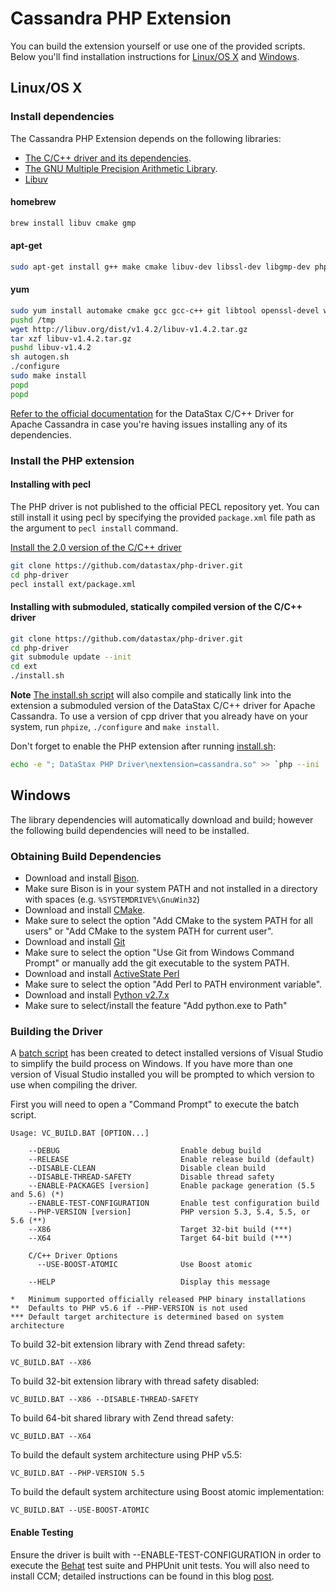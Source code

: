 # Cassandra PHP Extension

You can build the extension yourself or use one of the provided scripts. Below
you'll find installation instructions for [Linux/OS X](#linuxos-x) and [Windows](#windows).

## Linux/OS X

### Install dependencies

The Cassandra PHP Extension depends on the following libraries:

* [The C/C++ driver and its dependencies](http://datastax.github.io/cpp-driver/topics/#installation).
* [The GNU Multiple Precision Arithmetic Library](https://gmplib.org/).
* [Libuv](http://libuv.org/)

#### homebrew

```bash
brew install libuv cmake gmp
```

#### apt-get

```bash
sudo apt-get install g++ make cmake libuv-dev libssl-dev libgmp-dev php5 php5-dev openssl libpcre3-dev
```

#### yum

```bash
sudo yum install automake cmake gcc gcc-c++ git libtool openssl-devel wget gmp gmp-devel boost php-devel pcre-devel
pushd /tmp
wget http://libuv.org/dist/v1.4.2/libuv-v1.4.2.tar.gz
tar xzf libuv-v1.4.2.tar.gz
pushd libuv-v1.4.2
sh autogen.sh
./configure
sudo make install
popd
popd
```

[Refer to the official documentation](http://datastax.github.io/cpp-driver/topics/building/)
for the DataStax C/C++ Driver for Apache Cassandra in case you're having issues
installing any of its dependencies.

### Install the PHP extension

#### Installing with pecl

The PHP driver is not published to the official PECL repository yet. You can
still install it using pecl by specifying the provided `package.xml` file path
as the argument to `pecl install` command.

[Install the 2.0 version of the C/C++ driver](http://datastax.github.io/cpp-driver/topics/building/)

```bash
git clone https://github.com/datastax/php-driver.git
cd php-driver
pecl install ext/package.xml
```

#### Installing with submoduled, statically compiled version of the C/C++ driver

```bash
git clone https://github.com/datastax/php-driver.git
cd php-driver
git submodule update --init
cd ext
./install.sh
```

**Note** [The install.sh script](install.sh#L25-L35) will also compile and
statically link into the extension a submoduled version of the DataStax C/C++
driver for Apache Cassandra. To use a version of cpp driver that you already
have on your system, run `phpize`, `./configure` and `make install`.

Don't forget to enable the PHP extension after running [install.sh](install.sh):

```bash
echo -e "; DataStax PHP Driver\nextension=cassandra.so" >> `php --ini | grep "Loaded Configuration" | sed -e "s|.*:\s*||"`
```

## Windows

The library dependencies will automatically download and build; however the
following build dependencies will need to be installed.

### Obtaining Build Dependencies

- Download and install [Bison](http://gnuwin32.sourceforge.net/downlinks/bison.php).
 - Make sure Bison is in your system PATH and not installed in a directory with
   spaces (e.g. `%SYSTEMDRIVE%\GnuWin32`)
- Download and install [CMake](http://www.cmake.org/download).
 - Make sure to select the option "Add CMake to the system PATH for all users"
   or "Add CMake to the system PATH for current user".
- Download and install [Git](http://git-scm.com/download/win)
 - Make sure to select the option "Use Git from Windows Command Prompt" or
   manually add the git executable to the system PATH.
- Download and install [ActiveState Perl](https://www.perl.org/get.html#win32)
 - Make sure to select the option "Add Perl to PATH environment variable".
- Download and install [Python v2.7.x](https://www.python.org/downloads)
 - Make sure to select/install the feature "Add python.exe to Path"

### Building the Driver

A [batch script](vc_build.bat) has been created to detect installed versions of
Visual Studio to simplify the build process on Windows. If you have more than
one version of Visual Studio installed you will be prompted to which version to
use when compiling the driver.

First you will need to open a "Command Prompt" to execute the batch script.

```dos
Usage: VC_BUILD.BAT [OPTION...]

    --DEBUG                           Enable debug build
    --RELEASE                         Enable release build (default)
    --DISABLE-CLEAN                   Disable clean build
    --DISABLE-THREAD-SAFETY           Disable thread safety
    --ENABLE-PACKAGES [version]       Enable package generation (5.5 and 5.6) (*)
    --ENABLE-TEST-CONFIGURATION       Enable test configuration build
    --PHP-VERSION [version]           PHP version 5.3, 5.4, 5.5, or 5.6 (**)
    --X86                             Target 32-bit build (***)
    --X64                             Target 64-bit build (***)

    C/C++ Driver Options
      --USE-BOOST-ATOMIC              Use Boost atomic

    --HELP                            Display this message

*   Minimum supported officially released PHP binary installations
**  Defaults to PHP v5.6 if --PHP-VERSION is not used
*** Default target architecture is determined based on system architecture
```

To build 32-bit extension library with Zend thread safety:

```dos
VC_BUILD.BAT --X86
```

To build 32-bit extension library with thread safety disabled:

```dos
VC_BUILD.BAT --X86 --DISABLE-THREAD-SAFETY
```

To build 64-bit shared library with Zend thread safety:

```dos
VC_BUILD.BAT --X64
```

To build the default system architecture using PHP v5.5:

```dos
VC_BUILD.BAT --PHP-VERSION 5.5
```

To build the default system architecture using Boost atomic implementation:

```dos
VC_BUILD.BAT --USE-BOOST-ATOMIC
```

#### Enable Testing

Ensure the driver is built with --ENABLE-TEST-CONFIGURATION in order to execute
the [Behat](http://www.behat.org) test suite and PHPUnit unit tests. You will
also need to install CCM; detailed instructions can be found in this blog
[post](http://www.datastax.com/dev/blog/ccm-2-0-and-windows).
